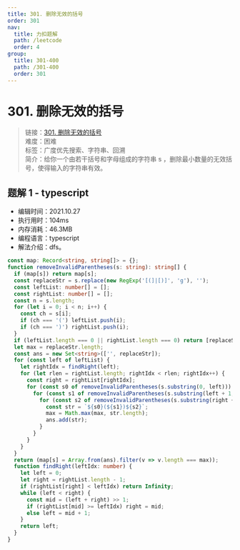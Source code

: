 ```yaml
---
title: 301. 删除无效的括号
order: 301
nav:
  title: 力扣题解
  path: /leetcode
  order: 4
group:
  title: 301-400
  path: /301-400
  order: 301
---
```


# 301. 删除无效的括号

> 链接：[301. 删除无效的括号](https://leetcode-cn.com/problems/remove-invalid-parentheses/)  
> 难度：困难  
> 标签：广度优先搜索、字符串、回溯  
> 简介：给你一个由若干括号和字母组成的字符串 s ，删除最小数量的无效括号，使得输入的字符串有效。

## 题解 1 - typescript

- 编辑时间：2021.10.27
- 执行用时：104ms
- 内存消耗：46.3MB
- 编程语言：typescript
- 解法介绍：dfs。

```typescript
const map: Record<string, string[]> = {};
function removeInvalidParentheses(s: string): string[] {
  if (map[s]) return map[s];
  const replaceStr = s.replace(new RegExp('[(]|[)]', 'g'), '');
  const leftList: number[] = [];
  const rightList: number[] = [];
  const n = s.length;
  for (let i = 0; i < n; i++) {
    const ch = s[i];
    if (ch === '(') leftList.push(i);
    if (ch === ')') rightList.push(i);
  }
  if (leftList.length === 0 || rightList.length === 0) return [replaceStr];
  let max = replaceStr.length;
  const ans = new Set<string>(['', replaceStr]);
  for (const left of leftList) {
    let rightIdx = findRight(left);
    for (let rlen = rightList.length; rightIdx < rlen; rightIdx++) {
      const right = rightList[rightIdx];
      for (const s0 of removeInvalidParentheses(s.substring(0, left))) {
        for (const s1 of removeInvalidParentheses(s.substring(left + 1, right))) {
          for (const s2 of removeInvalidParentheses(s.substring(right + 1))) {
            const str = `${s0}(${s1})${s2}`;
            max = Math.max(max, str.length);
            ans.add(str);
          }
        }
      }
    }
  }
  return (map[s] = Array.from(ans).filter(v => v.length === max));
  function findRight(leftIdx: number) {
    let left = 0;
    let right = rightList.length - 1;
    if (rightList[right] < leftIdx) return Infinity;
    while (left < right) {
      const mid = (left + right) >> 1;
      if (rightList[mid] >= leftIdx) right = mid;
      else left = mid + 1;
    }
    return left;
  }
}
```
